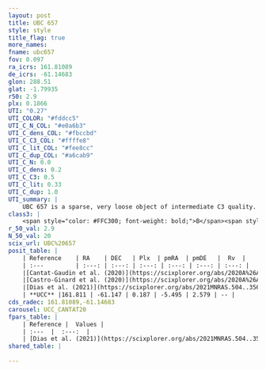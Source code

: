 ```yaml
---
layout: post
title: UBC 657
style: style
title_flag: true
more_names: 
fname: ubc657
fov: 0.097
ra_icrs: 161.81089
de_icrs: -61.14683
glon: 288.51
glat: -1.79935
r50: 2.9
plx: 0.1866
UTI: "0.27"
UTI_COLOR: "#fddcc5"
UTI_C_N_COL: "#e0a6b3"
UTI_C_dens_COL: "#fbccbd"
UTI_C_C3_COL: "#ffffe8"
UTI_C_lit_COL: "#fee8cc"
UTI_C_dup_COL: "#a6cab9"
UTI_C_N: 0.0
UTI_C_dens: 0.2
UTI_C_C3: 0.5
UTI_C_lit: 0.33
UTI_C_dup: 1.0
UTI_summary: |
    UBC 657 is a sparse, very loose object of intermediate C3 quality. It is poorly studied in the literature.<br><br><span style="color: #99180f; font-weight: bold;">Warning: </span>contains less than 25 stars with <i>P>0.5</i> estimated.
class3: |
    <span style="color: #FFC300; font-weight: bold;">B</span><span style="color: #FFC300; font-weight: bold;">B</span>
r_50_val: 2.9
N_50_val: 20
scix_url: UBC%20657
posit_table: |
    | Reference    | RA    | DEC   | Plx  | pmRA  | pmDE   |  Rv  |
    | :---         | :---: | :---: | :---: | :---: | :---: | :---: |
    |[Cantat-Gaudin et al. (2020)](https://scixplorer.org/abs/2020A%26A...640A...1C) | 161.796 | -61.144 | 0.171 | -5.486 | 2.58 | -- |
    |[Castro-Ginard et al. (2020)](https://scixplorer.org/abs/2020A%26A...635A..45C) | 161.776 | -61.126 | 0.173 | -5.487 | 2.569 | -- |
    |[Dias et al. (2021)](https://scixplorer.org/abs/2021MNRAS.504..356D) | 161.807 | -61.129 | 0.171 | -5.486 | 2.581 | -- |
    | **UCC** |161.811 | -61.147 | 0.187 | -5.495 | 2.579 | -- | 
cds_radec: 161.81089,-61.14683
carousel: UCC_CANTAT20
fpars_table: |
    | Reference |  Values |
    | :---  |  :---:  |
    | [Dias et al. (2021)](https://scixplorer.org/abs/2021MNRAS.504..356D) | `Av=1.89, Dist=5558, logage=6.726, [Fe/H]=0.016` |
shared_table: |
    
---
```


